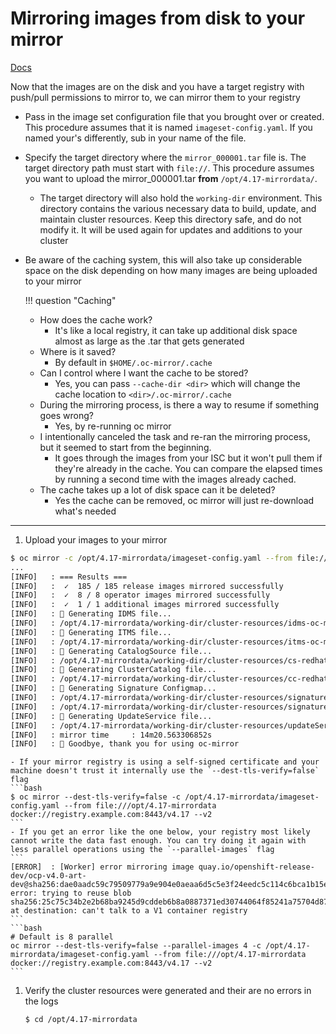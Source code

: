 # Mirroring images from disk to your mirror
[Docs](https://docs.redhat.com/en/documentation/openshift_container_platform/4.17/html/disconnected_environments/mirroring-in-disconnected-environments#disk-mirror-v2_about-installing-oc-mirror-v2)

Now that the images are on the disk and you have a target registry with push/pull permissions to mirror to, we can mirror them to your registry

- Pass in the image set configuration file that you brought over or created. This procedure assumes that it is named `imageset-config.yaml`. If you named your's differently, sub in your name of the file.
- Specify the target directory where the `mirror_000001.tar` file is. The target directory path must start with `file://`. This procedure assumes you want to upload the mirror_000001.tar **from** `/opt/4.17-mirrordata/`.
  - The target directory will also hold the `working-dir` environment. This directory contains the various necessary data to build, update, and maintain cluster resources. Keep this directory safe, and do not modify it. It will be used again for updates and additions to your cluster
- Be aware of the caching system, this will also take up considerable space on the disk depending on how many images are being uploaded to your mirror
  
  !!! question "Caching"
    - How does the cache work?
        - It's like a local registry, it can take up additional disk space almost as large as the .tar that gets generated
    - Where is it saved?
        - By default in `$HOME/.oc-mirror/.cache`
    - Can I control where I want the cache to be stored?
        - Yes, you can pass `--cache-dir <dir>` which will change the cache location to `<dir>/.oc-mirror/.cache`
    - During the mirroring process, is there a way to resume if something goes wrong?
        - Yes, by re-running oc mirror
    - I intentionally canceled the task and re-ran the mirroring process, but it seemed to start from the beginning.
        - It goes through the images from your ISC but it won't pull them if they're already in the cache. You can compare the elapsed times by running a second time with the images already cached.
    - The cache takes up a lot of disk space can it be deleted?
        - Yes the cache can be removed, oc mirror will just re-download what's needed

---
1. Upload your images to your mirror
  ```bash
  $ oc mirror -c /opt/4.17-mirrordata/imageset-config.yaml --from file:///opt/4.17-mirrordata docker://registry.example.com:8443/v4.17 --v2
  ...
  [INFO]   : === Results ===
  [INFO]   :  ✓  185 / 185 release images mirrored successfully
  [INFO]   :  ✓  8 / 8 operator images mirrored successfully
  [INFO]   :  ✓  1 / 1 additional images mirrored successfully
  [INFO]   : 📄 Generating IDMS file...
  [INFO]   : /opt/4.17-mirrordata/working-dir/cluster-resources/idms-oc-mirror.yaml file created
  [INFO]   : 📄 Generating ITMS file...
  [INFO]   : /opt/4.17-mirrordata/working-dir/cluster-resources/itms-oc-mirror.yaml file created
  [INFO]   : 📄 Generating CatalogSource file...
  [INFO]   : /opt/4.17-mirrordata/working-dir/cluster-resources/cs-redhat-operator-index-v4-17.yaml file created
  [INFO]   : 📄 Generating ClusterCatalog file...
  [INFO]   : /opt/4.17-mirrordata/working-dir/cluster-resources/cc-redhat-operator-index-v4-17.yaml file created
  [INFO]   : 📄 Generating Signature Configmap...
  [INFO]   : /opt/4.17-mirrordata/working-dir/cluster-resources/signature-configmap.json file created
  [INFO]   : /opt/4.17-mirrordata/working-dir/cluster-resources/signature-configmap.yaml file created
  [INFO]   : 📄 Generating UpdateService file...
  [INFO]   : /opt/4.17-mirrordata/working-dir/cluster-resources/updateService.yaml file created
  [INFO]   : mirror time     : 14m20.563306852s
  [INFO]   : 👋 Goodbye, thank you for using oc-mirror
  ```

    - If your mirror registry is using a self-signed certificate and your machine doesn't trust it internally use the `--dest-tls-verify=false` flag
    ```bash
    $ oc mirror --dest-tls-verify=false -c /opt/4.17-mirrordata/imageset-config.yaml --from file:///opt/4.17-mirrordata docker://registry.example.com:8443/v4.17 --v2
    ```
    - If you get an error like the one below, your registry most likely cannot write the data fast enough. You can try doing it again with less parallel operations using the `--parallel-images` flag
    ```
    [ERROR]  : [Worker] error mirroring image quay.io/openshift-release-dev/ocp-v4.0-art-dev@sha256:dae0aadc59c79509779a9e904e0aeaa6d5c5e3f24eedc5c114c6bca1b15ea3b1 error: trying to reuse blob sha256:25c75c34b2e2b68ba9245d9cddeb6b8a0887371ed30744064f85241a75704d87 at destination: can't talk to a V1 container registry
    ```
    ```bash
    # Default is 8 parallel
    oc mirror --dest-tls-verify=false --parallel-images 4 -c /opt/4.17-mirrordata/imageset-config.yaml --from file:///opt/4.17-mirrordata docker://registry.example.com:8443/v4.17 --v2
    ```

1. Verify the cluster resources were generated and their are no errors in the logs
   ```bash
   $ cd /opt/4.17-mirrordata
   ```